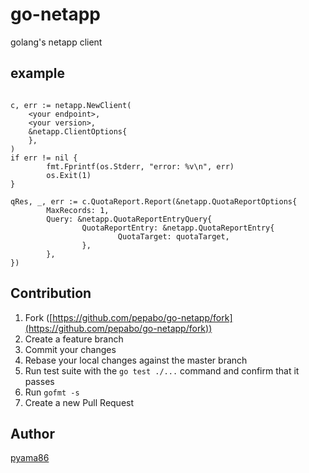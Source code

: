 # go-netapp
golang's netapp client

## example

```golang

c, err := netapp.NewClient(
    <your endpoint>,
    <your version>,
    &netapp.ClientOptions{
    },
)
if err != nil {
        fmt.Fprintf(os.Stderr, "error: %v\n", err)
        os.Exit(1)
}

qRes, _, err := c.QuotaReport.Report(&netapp.QuotaReportOptions{
        MaxRecords: 1,
        Query: &netapp.QuotaReportEntryQuery{
                QuotaReportEntry: &netapp.QuotaReportEntry{
                        QuotaTarget: quotaTarget,
                },
        },
})
```

## Contribution

1. Fork ([https://github.com/pepabo/go-netapp/fork](https://github.com/pepabo/go-netapp/fork))
1. Create a feature branch
1. Commit your changes
1. Rebase your local changes against the master branch
1. Run test suite with the `go test ./...` command and confirm that it passes
1. Run `gofmt -s`
1. Create a new Pull Request

## Author

[pyama86](https://github.com/pyama86)
